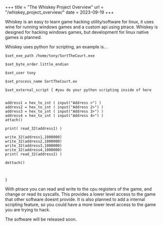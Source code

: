 
+++
title = "The Whiskey Project Overview"
url = "/whiskey_project_overview/"
date = 2023-09-19
+++

Whiskey is an easy to learn game hacking utility/software for linux, it uses wine for running windows games and a custom api using ptrace. 
Whiskey is designed for hacking windows games, but development for linux native games is planned.

Whiskey uses python for scripting, an example is...

```
$set_exe_path /home/tony/SortTheCourt.exe

$set_byte_order little_endian

$set_user tony

$set_process_name SortTheCourt.ex

$set_external_script { #you do your python scripting inside of here


address1 = hex_to_int ( input("Address >") ) 
address2 = hex_to_int ( input("Address 2>") ) 
address3 = hex_to_int ( input("Address 3>") )
address4 = hex_to_int ( input("Address 4>") )
attach()

print( read_32(address1) )

write_32(address1,1000000) 
write_32(address2,1000000) 
write_32(address3,1000000) 
write_32(address4,1000000) 
print( read_32(address2) )

dettach()

    

}
```

With ptrace you can read and write to the cpu registers of the game, and change or read its syscalls. This provides a lower level access to the game that other software doesnt provide. It is also planned to add a internal scripting feature, so you could have a more lower level access to the game you are trying to hack. 

The software will be released soon.

